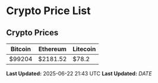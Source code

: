 # Crypto Price List

## Crypto Prices
| Bitcoin | Ethereum | Litecoin |
| ------- | -------- | -------- |
| $99204 | $2181.52 | $78.2 |
**Last Updated:** 2025-06-22 21:43 UTC
**Last Updated:** $DATE$

